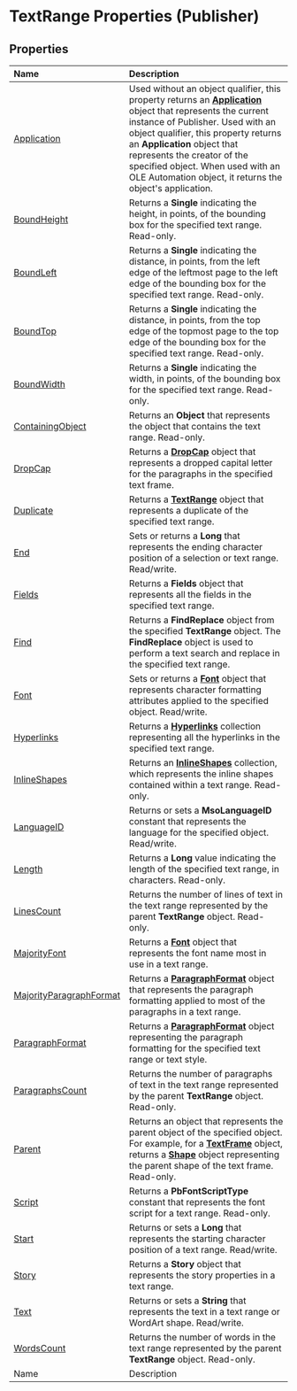 
# TextRange Properties (Publisher)

## Properties



|**Name**|**Description**|
|:-----|:-----|
| [Application](8c39c632-7c5b-6057-c4f7-2003b59b4644.md)|Used without an object qualifier, this property returns an  **[Application](acfc7efb-e6a5-a89a-3aee-3cb4af2f3508.md)** object that represents the current instance of Publisher. Used with an object qualifier, this property returns an  **Application** object that represents the creator of the specified object. When used with an OLE Automation object, it returns the object's application.|
| [BoundHeight](010d3de9-5838-fbf7-fb75-b80a06aafac8.md)|Returns a  **Single** indicating the height, in points, of the bounding box for the specified text range. Read-only.|
| [BoundLeft](1ad36906-3dbf-9158-173b-b9047910f6d2.md)|Returns a  **Single** indicating the distance, in points, from the left edge of the leftmost page to the left edge of the bounding box for the specified text range. Read-only.|
| [BoundTop](f3c2cd42-8d2b-f757-bcbb-140f5e567a1e.md)|Returns a  **Single** indicating the distance, in points, from the top edge of the topmost page to the top edge of the bounding box for the specified text range. Read-only.|
| [BoundWidth](bab5053f-958b-9264-9a1e-6f81b5a860b7.md)|Returns a  **Single** indicating the width, in points, of the bounding box for the specified text range. Read-only.|
| [ContainingObject](f15c81b5-d03f-0d83-323b-6ec6f57b4f26.md)|Returns an  **Object** that represents the object that contains the text range. Read-only.|
| [DropCap](a5c29dd4-62f4-39fb-4b76-390d62bd8e32.md)|Returns a  **[DropCap](7c6aeffe-cf25-a834-52de-5966df5e21d2.md)** object that represents a dropped capital letter for the paragraphs in the specified text frame.|
| [Duplicate](545dbfdb-4cd5-99b1-1ba3-b723e8d7b827.md)|Returns a  **[TextRange](566f240b-d2a6-8cb3-9eb7-68328d6c28bd.md)** object that represents a duplicate of the specified text range.|
| [End](594cc4b8-d7fb-4b81-4be7-2d416ae513e2.md)|Sets or returns a  **Long** that represents the ending character position of a selection or text range. Read/write.|
| [Fields](01efbcae-b65b-68d9-20b0-6bbee31fd762.md)|Returns a  **Fields** object that represents all the fields in the specified text range.|
| [Find](453e1507-a02d-a91b-730b-fb4a13396dbc.md)|Returns a  **FindReplace** object from the specified **TextRange** object. The **FindReplace** object is used to perform a text search and replace in the specified text range.|
| [Font](c5795f33-4e7b-f765-9ba8-f5b6706561d6.md)|Sets or returns a  **[Font](992fda94-2820-d665-0d78-efd4b5434731.md)** object that represents character formatting attributes applied to the specified object. Read/write.|
| [Hyperlinks](0cf1f043-532c-3ffc-67cf-389adc5ac02f.md)|Returns a  **[Hyperlinks](a82724b9-e792-b0e6-d1c3-25ce6021ad29.md)** collection representing all the hyperlinks in the specified text range.|
| [InlineShapes](ffe2d8f2-e1d7-44ea-00fd-3c6523c9fe44.md)|Returns an  **[InlineShapes](1a6d1e8f-0be0-102e-af6c-a1cee53eae02.md)** collection, which represents the inline shapes contained within a text range. Read-only.|
| [LanguageID](1007c821-cafd-0cb3-94f4-4ac25decad30.md)|Returns or sets a  **MsoLanguageID** constant that represents the language for the specified object. Read/write.|
| [Length](003b4ad1-2c09-17c9-279b-b1cf2ebdb40a.md)|Returns a  **Long** value indicating the length of the specified text range, in characters. Read-only.|
| [LinesCount](0764107c-422d-5c97-1fd5-feae43579759.md)|Returns the number of lines of text in the text range represented by the parent  **TextRange** object. Read-only.|
| [MajorityFont](b0007ebc-ed0b-aab8-49fe-76353efbc1d2.md)|Returns a  **[Font](992fda94-2820-d665-0d78-efd4b5434731.md)** object that represents the font name most in use in a text range.|
| [MajorityParagraphFormat](d67e81fe-ab9b-8bfd-c31d-76feb1b6e15b.md)|Returns a  **[ParagraphFormat](0e5b1c20-564e-ef5c-f24d-1143dcaadcd8.md)** object that represents the paragraph formatting applied to most of the paragraphs in a text range.|
| [ParagraphFormat](475da411-9292-a12d-addd-1bbe822ec09e.md)|Returns a  **[ParagraphFormat](0e5b1c20-564e-ef5c-f24d-1143dcaadcd8.md)** object representing the paragraph formatting for the specified text range or text style.|
| [ParagraphsCount](ba9cf774-b10f-3585-fc11-4b9ab6dc602d.md)|Returns the number of paragraphs of text in the text range represented by the parent  **TextRange** object. Read-only.|
| [Parent](1919f251-04ae-c521-34fa-aeff0d9177c1.md)|Returns an object that represents the parent object of the specified object. For example, for a  **[TextFrame](95e88f5a-b3dc-272e-7c1d-5282c97ae11e.md)** object, returns a **[Shape](666cb7f0-62a8-f419-9838-007ef29506ee.md)** object representing the parent shape of the text frame. Read-only.|
| [Script](54e5a19f-9cb0-0fbc-5ebe-cd4db6c0de8e.md)|Returns a  **PbFontScriptType** constant that represents the font script for a text range. Read-only.|
| [Start](40604058-7c3e-b4c7-c793-bbf09091b4c1.md)|Returns or sets a  **Long** that represents the starting character position of a text range. Read/write.|
| [Story](833f9537-5c11-a4d5-907a-777eaecb89d2.md)|Returns a  **Story** object that represents the story properties in a text range.|
| [Text](13584812-307a-c32b-ca8f-27869728b64e.md)|Returns or sets a  **String** that represents the text in a text range or WordArt shape. Read/write.|
| [WordsCount](93d13801-b126-7ec9-8f79-89260f8f0140.md)|Returns the number of words in the text range represented by the parent  **TextRange** object. Read-only.|
|Name|Description|
